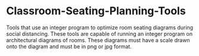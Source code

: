 # Classroom-Seating-Planning-Tools
Tools that use an integer program to optimize room seating diagrams during social distancing.
These tools are capable of running an integer program on architectural diagrams of rooms.
These diagrams must have a scale drawn onto the diagram and must be in png or jpg format.
